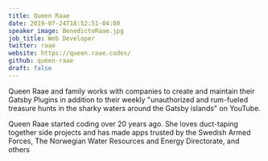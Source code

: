 ```yaml
---
title: Queen Raae
date: 2019-07-24T18:52:51-04:00
speaker_image: BenedicteRaae.jpg
job_title: Web Developer
twitter: raae
website: https://queen.raae.codes/
github: queen-raae
draft: false
---
```


Queen Raae and family works with companies to create and maintain their Gatsby Plugins in addition to their weekly "unauthorized and rum-fueled treasure hunts in the sharky waters around the Gatsby islands" on YouTube.

Queen Raae started coding over 20 years ago. She loves duct-taping together side projects and has made apps trusted by the Swedish Armed Forces, The Norwegian Water Resources and Energy Directorate, and others